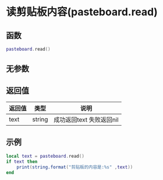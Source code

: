 # 读剪贴板内容(pasteboard.read)

## 函数

```lua
pasteboard.read()
```

## 无参数

## 返回值

| 返回值  | 类型     | 说明               |
| ---- | ------ | ---------------- |
| text | string | 成功返回text 失败返回nil |

## 示例

```lua
local text = pasteboard.read()
if text then
    print(string.format("剪贴板的内容是:%s" ,text))
end
```
